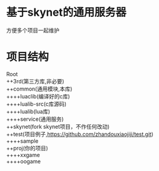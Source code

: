 # 基于skynet的通用服务器
  方便多个项目一起维护
# 项目结构
Root<br>
++3rd(第三方库,非必要)<br>
++common(通用模块,本库)<br>
++++luaclib(编译好的c库)<br>
++++lualib-src(c库源码)<br>
++++lualib(lua库)<br>
++++service(通用服务)<br>
++skynet(fork skynet项目，不作任何改动)<br>
++test(项目例子,https://github.com/zhandouxiaojiji/test.git)<br>
++++sample<br>
++proj(你的项目)<br>
++++xxgame<br>
++++oogame<br>

